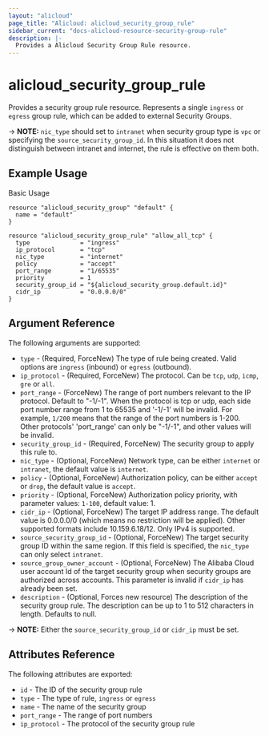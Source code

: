 ```yaml
---
layout: "alicloud"
page_title: "Alicloud: alicloud_security_group_rule"
sidebar_current: "docs-alicloud-resource-security-group-rule"
description: |-
  Provides a Alicloud Security Group Rule resource.
---
```


# alicloud\_security\_group\_rule

Provides a security group rule resource.
Represents a single `ingress` or `egress` group rule, which can be added to external Security Groups.

-> **NOTE:**  `nic_type` should set to `intranet` when security group type is `vpc` or specifying the `source_security_group_id`. In this situation it does not distinguish between intranet and internet, the rule is effective on them both.


## Example Usage

Basic Usage

```
resource "alicloud_security_group" "default" {
  name = "default"
}

resource "alicloud_security_group_rule" "allow_all_tcp" {
  type              = "ingress"
  ip_protocol       = "tcp"
  nic_type          = "internet"
  policy            = "accept"
  port_range        = "1/65535"
  priority          = 1
  security_group_id = "${alicloud_security_group.default.id}"
  cidr_ip           = "0.0.0.0/0"
}
```

## Argument Reference

The following arguments are supported:

* `type` - (Required, ForceNew) The type of rule being created. Valid options are `ingress` (inbound) or `egress` (outbound).
* `ip_protocol` - (Required, ForceNew) The protocol. Can be `tcp`, `udp`, `icmp`, `gre` or `all`.
* `port_range` - (ForceNew) The range of port numbers relevant to the IP protocol. Default to "-1/-1". When the protocol is tcp or udp, each side port number range from 1 to 65535 and '-1/-1' will be invalid.
  For example, `1/200` means that the range of the port numbers is 1-200. Other protocols' 'port_range' can only be "-1/-1", and other values will be invalid.
* `security_group_id` - (Required, ForceNew) The security group to apply this rule to.
* `nic_type` - (Optional, ForceNew) Network type, can be either `internet` or `intranet`, the default value is `internet`.
* `policy` - (Optional, ForceNew) Authorization policy, can be either `accept` or `drop`, the default value is `accept`.
* `priority` - (Optional, ForceNew) Authorization policy priority, with parameter values: `1-100`, default value: 1.
* `cidr_ip` - (Optional, ForceNew) The target IP address range. The default value is 0.0.0.0/0 (which means no restriction will be applied). Other supported formats include 10.159.6.18/12. Only IPv4 is supported.
* `source_security_group_id` - (Optional, ForceNew) The target security group ID within the same region. If this field is specified, the `nic_type` can only select `intranet`.
* `source_group_owner_account` - (Optional, ForceNew) The Alibaba Cloud user account Id of the target security group when security groups are authorized across accounts.  This parameter is invalid if `cidr_ip` has already been set.
* `description` - (Optional, Forces new resource) The description of the security group rule. The description can be up to 1 to 512 characters in length. Defaults to null.

-> **NOTE:**  Either the `source_security_group_id` or `cidr_ip` must be set.

## Attributes Reference

The following attributes are exported:

* `id` - The ID of the security group rule
* `type` - The type of rule, `ingress` or `egress`
* `name` - The name of the security group
* `port_range` - The range of port numbers
* `ip_protocol` - The protocol of the security group rule